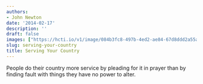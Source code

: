 ```yaml
---
authors:
- John Newton
date: '2014-02-17'
description: ''
draft: false
images: ["https://hcti.io/v1/image/084b3fc8-497b-4ed2-ae84-67d8ddd2a55a.png"]
slug: serving-your-country
title: Serving Your Country
---
```


People do their country more service by pleading for it in prayer than by finding fault with things they have no power to alter.